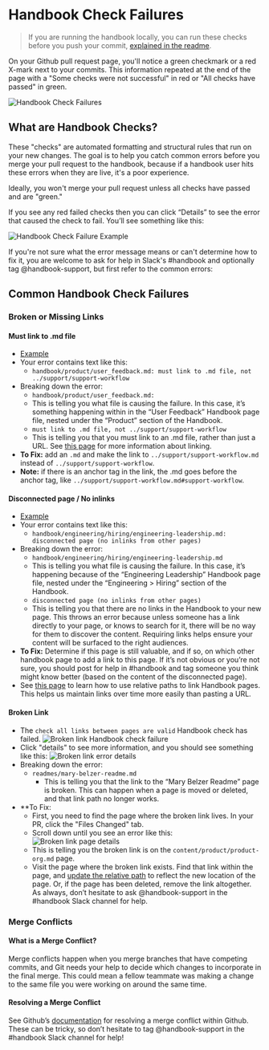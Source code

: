 # Handbook Check Failures

> If you are running the handbook locally, you can run these checks before you push your commit, [explained in the readme](../../README.md).

On your Github pull request page, you'll notice a green checkmark or a red X-mark next to your commits. This information repeated at the end of the page with a "Some checks were not successful" in red or "All checks have passed" in green.

![Handbook Check Failures](https://storage.googleapis.com/sourcegraph-assets/handbook/handbook-checks.png)

## What are Handbook Checks?

These "checks" are automated formatting and structural rules that run on your new changes. The goal is to help you catch common errors before you merge your pull request to the handbook, because if a handbook user hits these errors when they are live, it's a poor experience.

Ideally, you won't merge your pull request unless all checks have passed and are "green."

If you see any red failed checks then you can click “Details” to see the error that caused the check to fail. You’ll see something like this:

![Handbook Check Failure Example](https://storage.googleapis.com/sourcegraph-assets/handbook/relocate-page-errors.png)

If you're not sure what the error message means or can't determine how to fix it, you are welcome to ask for help in Slack's #handbook and optionally tag @handbook-support, but first refer to the common errors:

## Common Handbook Check Failures

### Broken or Missing Links

#### Must link to .md file

- [Example](https://github.com/sourcegraph/about/runs/2976049292)
- Your error contains text like this:
  - `handbook/product/user_feedback.md: must link to .md file, not ../support/support-workflow`
- Breaking down the error:
  - `handbook/product/user_feedback.md:`
  - This is telling you what file is causing the failure. In this case, it’s something happening within in the “User Feedback” Handbook page file, nested under the “Product” section of the Handbook.
  - `must link to .md file, not ../support/support-workflow `
  - This is telling you that you must link to an .md file, rather than just a URL. See [this page](linking-within-handbook.md) for more information about linking.
- **To Fix:** add an `.md` and make the link to `../support/support-workflow.md` instead of `../support/support-workflow`.
- **Note:** if there is an anchor tag in the link, the .md goes before the anchor tag, like `../support/support-workflow.md#support-workflow`.

#### Disconnected page / No inlinks

- [Example](https://github.com/sourcegraph/about/runs/2975885844)
- Your error contains text like this:
  - `handbook/engineering/hiring/engineering-leadership.md: disconnected page (no inlinks from other pages)`
- Breaking down the error:
  - `handbook/engineering/hiring/engineering-leadership.md`
  - This is telling you what file is causing the failure. In this case, it’s happening because of the “Engineering Leadership” Handbook page file, nested under the “Engineering > Hiring” section of the Handbook.
  - `disconnected page (no inlinks from other pages)`
  - This is telling you that there are no links in the Handbook to your new page. This throws an error because unless someone has a link directly to your page, or knows to search for it, there will be no way for them to discover the content. Requiring links helps ensure your content will be surfaced to the right audiences.
- **To Fix:** Determine if this page is still valuable, and if so, on which other handbook page to add a link to this page. If it’s not obvious or you’re not sure, you should post for help in #handbook and tag someone you think might know better (based on the content of the disconnected page).
- See [this page](linking-within-handbook.md) to learn how to use relative paths to link Handbook pages. This helps us maintain links over time more easily than pasting a URL.

#### Broken Link

- The `check all links between pages are valid` Handbook check has failed.
  ![Broken link Handbook check failure](https://storage.googleapis.com/sourcegraph-assets/handbook/broken-link-failure.png)
- Click "details" to see more information, and you should see something like this:
  ![Broken link error details](https://storage.googleapis.com/sourcegraph-assets/handbook/broken-link-details.png)
- Breaking down the error:
  - `readmes/mary-belzer-readme.md`
    - This is telling you that the link to the “Mary Belzer Readme” page is broken. This can happen when a page is moved or deleted, and that link path no longer works.
- \*\*To Fix:
  - First, you need to find the page where the broken link lives. In your PR, click the "Files Changed" tab.
  - Scroll down until you see an error like this:
    ![Broken link page details](https://storage.googleapis.com/sourcegraph-assets/handbook/broken-link-page-detail.png)
  - This is telling you the broken link is on the `content/product/product-org.md` page.
  - Visit the page where the broken link exists. Find that link within the page, and [update the relative path](linking-within-handbook.md) to reflect the new location of the page. Or, if the page has been deleted, remove the link altogether. As always, don’t hesitate to ask @handbook-support in the #handbook Slack channel for help.

### Merge Conflicts

#### What is a Merge Conflict?

Merge conflicts happen when you merge branches that have competing commits, and Git needs your help to decide which changes to incorporate in the final merge. This could mean a fellow teammate was making a change to the same file you were working on around the same time.

#### Resolving a Merge Conflict

See Github’s [documentation](https://docs.github.com/en/github/collaborating-with-pull-requests/addressing-merge-conflicts/resolving-a-merge-conflict-on-github) for resolving a merge conflict within Github. These can be tricky, so don’t hesitate to tag @handbook-support in the #handbook Slack channel for help!
